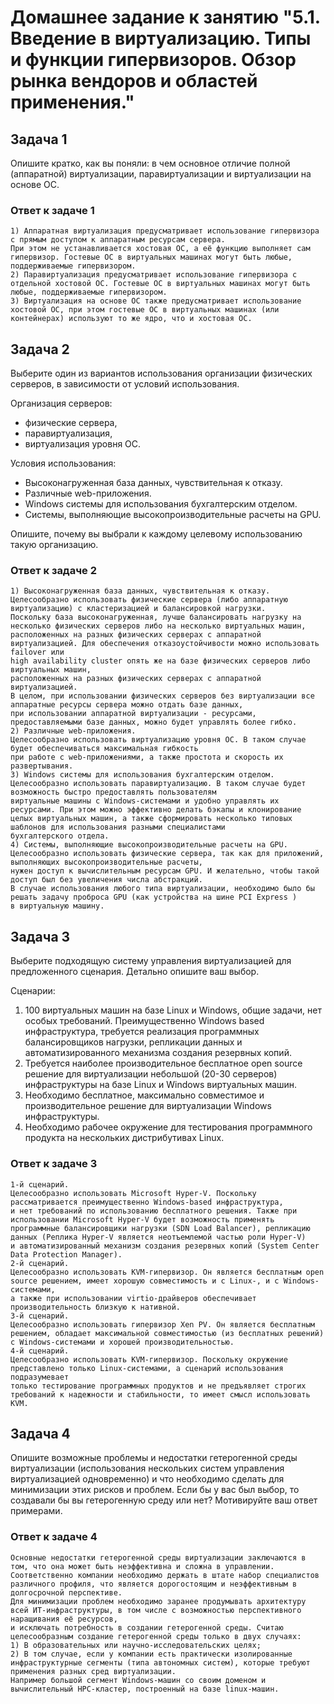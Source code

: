 # Домашнее задание к занятию "5.1. Введение в виртуализацию. Типы и функции гипервизоров. Обзор рынка вендоров и областей применения."

## Задача 1

Опишите кратко, как вы поняли: в чем основное отличие полной (аппаратной) виртуализации, паравиртуализации и виртуализации на основе ОС.

### Ответ к задаче 1
```
1) Аппаратная виртуализация предусматривает использование гипервизора с прямым доступом к аппаратным ресурсам сервера. 
При этом не устанавливается хостовая ОС, а её функцию выполняет сам гипервизор. Гостевые ОС в виртуальных машинах могут быть любые, поддерживаемые гипервизором.
2) Паравиртуализация предусматривает использование гипервизора с отдельной хостовой ОС. Гостевые ОС в виртуальных машинах могут быть любые, поддерживаемые гипервизором.
3) Виртуализация на основе ОС также предусматривает использование хостовой ОС, при этом гостевые ОС в виртуальных машинах (или контейнерах) используют то же ядро, что и хостовая ОС.
```

## Задача 2

Выберите один из вариантов использования организации физических серверов, в зависимости от условий использования.

Организация серверов:
- физические сервера,
- паравиртуализация,
- виртуализация уровня ОС.

Условия использования:
- Высоконагруженная база данных, чувствительная к отказу.
- Различные web-приложения.
- Windows системы для использования бухгалтерским отделом.
- Системы, выполняющие высокопроизводительные расчеты на GPU.

Опишите, почему вы выбрали к каждому целевому использованию такую организацию.

### Ответ к задаче 2
```
1) Высоконагруженная база данных, чувствительная к отказу. 
Целесообразно использовать физические сервера (либо аппаратную виртуализацию) с кластеризацией и балансировкой нагрузки. 
Поскольку база высоконагруженная, лучше балансировать нагрузку на несколько физических серверов либо на несколько виртуальных машин,
расположенных на разных физических серверах с аппаратной виртуализацией. Для обеспечения отказоустойчивости можно использовать failover или 
high availability cluster опять же на базе физических серверов либо виртуальных машин,
расположенных на разных физических серверах с аппаратной виртуализацией.
В целом, при использовании физических серверов без виртуализации все аппаратные ресурсы сервера можно отдать базе данных, 
при использовании аппаратной виртуализации - ресурсами, предоставляемыми базе данных, можно будет управлять более гибко.
2) Различные web-приложения.
Целесообразно использовать виртуализацию уровня ОС. В таком случае будет обеспечиваться максимальная гибкость 
при работе с web-приложениями, а также простота и скорость их развертывания.
3) Windows системы для использования бухгалтерским отделом.
Целесообразно использовать паравиртуализацию. В таком случае будет возможность быстро предоставлять пользователям 
виртуальные машины с Windows-системами и удобно управлять их ресурсами. При этом можно эффективно делать бэкапы и клонирование 
целых виртуальных машин, а также сформировать несколько типовых шаблонов для использования разными специалистами 
бухгалтерского отдела.
4) Системы, выполняющие высокопроизводительные расчеты на GPU.
Целесообразно использовать физические сервера, так как для приложений, выполняющих высокопроизводительные расчеты, 
нужен доступ к вычислительным ресурсам GPU. И желательно, чтобы такой доступ был без увеличения числа абстракций.
В случае использования любого типа виртуализации, необходимо было бы решать задачу проброса GPU (как устройства на шине PCI Express )
в виртуальную машину.
```

## Задача 3

Выберите подходящую систему управления виртуализацией для предложенного сценария. Детально опишите ваш выбор.

Сценарии:

1. 100 виртуальных машин на базе Linux и Windows, общие задачи, нет особых требований. Преимущественно Windows based инфраструктура, требуется реализация программных балансировщиков нагрузки, репликации данных и автоматизированного механизма создания резервных копий.
2. Требуется наиболее производительное бесплатное open source решение для виртуализации небольшой (20-30 серверов) инфраструктуры на базе Linux и Windows виртуальных машин.
3. Необходимо бесплатное, максимально совместимое и производительное решение для виртуализации Windows инфраструктуры.
4. Необходимо рабочее окружение для тестирования программного продукта на нескольких дистрибутивах Linux.

### Ответ к задаче 3
```
1-й сценарий.
Целесообразно использовать Microsoft Hyper-V. Поскольку рассматривается преимущественно Windows-based инфраструктура,
и нет требований по использованию бесплатного решения. Также при использовании Microsoft Hyper-V будет возможность применять 
программные балансировщики нагрузки (SDN Load Balancer), репликацию данных (Реплика Hyper-V является неотъемлемой частью роли Hyper-V)
и автоматизированный механизм создания резервных копий (System Center Data Protection Manager).
2-й сценарий.
Целесообразно использовать KVM-гипервизор. Он является бесплатным open source решением, имеет хорошую совместимость и с Linux-, и с Windows-системами, 
а также при использовании virtio-драйверов обеспечивает производительность близкую к нативной.
3-й сценарий.
Целесообразно использовать гипервизор Xen PV. Он является бесплатным решением, обладает максимальной совместимостью (из бесплатных решений)
с Windows-системами и хорошей производительностью.
4-й сценарий.
Целесообразно использовать KVM-гипервизор. Поскольку окружение представлено только Linux-системами, а сценарий использования подразумевает
только тестирование программных продуктов и не предъявляет строгих требований к надежности и стабильности, то имеет смысл использовать KVM.
```

## Задача 4

Опишите возможные проблемы и недостатки гетерогенной среды виртуализации (использования нескольких систем управления виртуализацией одновременно) и что необходимо сделать для минимизации этих рисков и проблем. Если бы у вас был выбор, то создавали бы вы гетерогенную среду или нет? Мотивируйте ваш ответ примерами.

### Ответ к задаче 4
```
Основные недостатки гетерогенной среды виртуализации заключаются в том, что она может быть неэффективна и сложна в управлении. 
Соответственно компании необходимо держать в штате набор специалистов различного профиля, что является дорогостоящим и неэффективным в долгосрочной перспективе. 
Для минимизации проблем необходимо заранее продумывать архитектуру всей ИТ-инфраструктуры, в том числе с возможностью перспективного наращивания её ресурсов, 
и исключать потребность в создании гетерогенной среды. Считаю целесообразным создание гетерогенной среды только в двух случаях:
1) В образовательных или научно-исследовательских целях;
2) В том случае, если у компании есть практически изолированные инфраструктурные сегменты (типа автономных систем), которые требуют применения разных сред виртуализации.
Например большой сегмент Windows-машин со своим доменом и вычислительный HPC-кластер, построенный на базе linux-машин.
```

